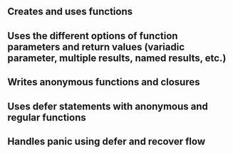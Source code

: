 ## Creates and uses functions
## Uses the different options of function parameters and return values (variadic parameter, multiple results, named results, etc.)
## Writes anonymous functions and closures
## Uses defer statements with anonymous and regular functions
## Handles panic using defer and recover flow